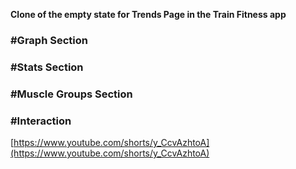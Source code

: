 **Clone of the empty state for Trends Page in the Train Fitness app**

### **#Graph Section**

### **#Stats Section**

### **#Muscle Groups Section**

### **#Interaction**
[https://www.youtube.com/shorts/y_CcvAzhtoA](https://www.youtube.com/shorts/y_CcvAzhtoA)

